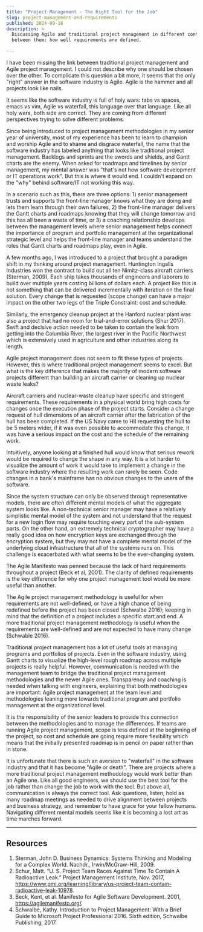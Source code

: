 ```yaml
---
title: "Project Management - The Right Tool for the Job"
slug: project-management-and-requirements
published: 2024-09-16
description: >
  Discussing Agile and traditional project management in different contexts and the key to choose
  between them: how well requirements are defined.

---
```


I have been missing the link between traditional project management and Agile project management. I
could not describe why one should be chosen over the other. To complicate this question a bit more,
it seems that the only "right" answer in the software industry is Agile. Agile is the hammer and all
projects look like nails.

It seems like the software industry is full of holy wars: tabs vs spaces, emacs vs vim, Agile vs
waterfall, this language over that language. Like all holy wars, both side are correct. They are
coming from different perspectives trying to solve different problems.

Since being introduced to project management methodologies in my senior year of university, most of
my experience has been to learn to champion and worship Agile and to shame and disgrace waterfall,
the name that the software industry has labeled anything that looks like traditional project
management. Backlogs and sprints are the swords and shields, and Gantt charts are the enemy. When
asked for roadmaps and timelines by senior management, my mental answer was "that's not how software
development or IT operations work". But this is where it would end. I couldn't expand on the "why"
behind software/IT not working this way. 

In a scenario such as this, there are three options: 1) senior management trusts and supports the
front-line manager knows what they are doing and lets them learn through their own failures, 2) the
front-line manager delivers the Gantt charts and roadmaps knowing that they will change tomorrow and
this has all been a waste of time, or 3) a coaching relationship develops between the management
levels where senior management helps connect the importance of program and portfolio management at
the organizational strategic level and helps the front-line manager and teams understand the roles
that Gantt charts and roadmaps play, even in Agile.

A few months ago, I was introduced to a project that brought a paradigm shift in my thinking around
project management. Huntington Ingalls Industries won the contract to build out all ten Nimitz-class
aircraft carriers (Sterman, 2009). Each ship takes thousands of engineers and laborers to build over
multiple years costing billions of dollars each. A project like this is not something that can be
delivered incrementally with iteration on the final solution. Every change that is requested (scope
change) can have a major impact on the other two legs of the Triple Constraint: cost and schedule.

Similarly, the emergency cleanup project at the Hanford nuclear plant was also a project that had no
room for trial-and-error solutions (Shur 2017). Swift and decisive action needed to be taken to
contain the leak from getting into the Columbia River, the largest river in the Pacific Northwest
which is extensively used in agriculture and other industries along its length.

Agile project management does not seem to fit these types of projects. However, this is where
traditional project management seems to excel. But what is the key difference that makes the
majority of modern software projects different than building an aircraft carrier or cleaning up
nuclear waste leaks? 

Aircraft carriers and nuclear-waste cleanup have specific and stringent requirements. These
requirements in a physical world bring high costs for changes once the execution phase of the
project starts. Consider a change request of hull dimensions of an aircraft carrier after the
fabrication of the hull has been completed. If the US Navy came to HII requesting the hull to be 5
meters wider, if it was even possible to accommodate this change, it was have a serious impact on the
cost and the schedule of the remaining work.

Intuitively, anyone looking at a finished hull would know that serious rework would be required to
change the shape in any way. It is a lot harder to visualize the amount of
work it would take to implement a change in the software industry where the resulting work can
rarely be seen. Code changes in a bank's mainframe has no obvious changes to the users of the
software.

Since the system structure can only be observed through representative models, there are often
different mental models of what the aggregate system looks like. A non-technical senior manager may
have a relatively simplistic mental model of the system and not understand that the request for a
new login flow may require touching every part of the sub-system parts. On the other hand,
an extremely technical cryptographer may have a really good idea on how encryption keys are
exchanged through the encryption system, but they may not have a complete mental model of the
underlying cloud infrastructure that all of the systems runs on. This challenge is exacerbated with
what seems to be the ever-changing system.

The Agile Manifesto was penned because the lack of hard requirements throughout a project (Beck et
al, 2001). The clarity of defined requirements is the key difference for why one project management
tool would be more useful than another.

The Agile project management methodology is useful for when requirements are not well-defined, or
have a high chance of being redefined before the project has been closed (Schwalbe 2016); keeping in
mind that the definition of a project includes a specific start and end. A more traditional project
management methodology is useful when the requirements are well-defined and are not expected to have
many change (Schwable 2016). 

Traditional project management has a lot of useful tools at managing programs and portfolios of
projects. Even in the software industry, using Gantt charts to visualize the high-level rough
roadmap across multiple projects is really helpful. However, communication is needed with the
management team to bridge the traditional project management methodologies and the newer Agile ones.
Transparency and coaching is needed when talking with engineers, explaining that both methodologies
are important: Agile project management at the team level and methodologies leaning more towards
traditional program and portfolio management at the organizational level.

It is the responsibility of the senior leaders to provide this connection between the methodologies
and to manage the differences. If teams are running Agile project management, scope is less defined
at the beginning of the project, so cost and schedule are going require more flexibility which means
that the initially presented roadmap is in pencil on paper rather than in stone.

It is unfortunate that there is such an aversion to "waterfall" in the software industry and that it
has become "Agile or death". There are projects where a more traditional project management
methodology would work better than an Agile one. Like all good engineers, we should use the best
tool for the job rather than change the job to work with the tool. But above all, communication is
always the correct tool. Ask questions, listen, hold as many roadmap meetings as needed to drive
alignment between projects and business strategy, and remember to have grace for your fellow humans.
Navigating different mental models seems like it is becoming a lost art as time marches forward.


---

## Resources

1. Sterman, John D. Business Dynamics: Systems Thinking and Modeling for a Complex World. Nachdr., Irwin/McGraw-Hill, 2009.
2. Schur, Matt. “U. S. Project Team Races Against Time To Contain A Radioactive Leak.” Project Management Institute, Nov. 2017, https://www.pmi.org/learning/library/us-project-team-contain-radioactive-leak-10978.
3. Beck, Kent, et al. Manifesto for Agile Software Development. 2001, https://agilemanifesto.org/.
4. Schwalbe, Kathy. Introduction to Project Management: With a Brief Guide to Microsoft Project Professional 2016. Sixth edition, Schwalbe Publishing, 2017.


